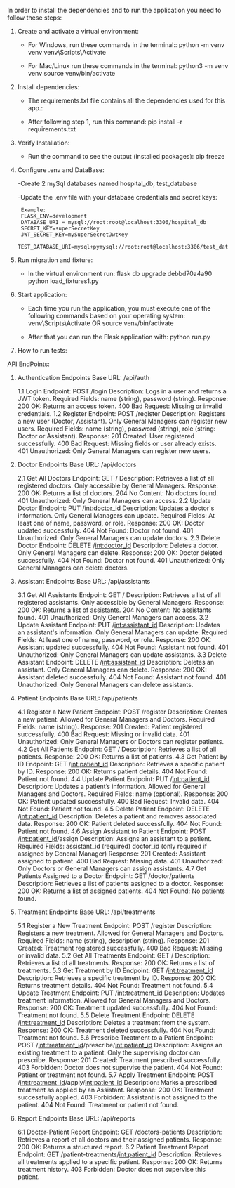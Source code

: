 In order to install the dependencies and to run the application you need to follow these steps:

1. Create and activate a virtual environment:
    
    - For Windows, run these commands in the terminal::
        python -m venv venv
        venv\Scripts\Activate
    
    - For Mac/Linux run these commands in the terminal:
        python3 -m venv venv
        source venv/bin/activate
    
2. Install dependencies:

    - The requirements.txt file contains all the dependencies used for this app.:

    - After following step 1, run this command:
        pip install -r requirements.txt

3. Verify Installation:

    - Run the command to see the output (installed packages):
        pip freeze

4. Configure .env and DataBase:

    -Create 2 mySql databases named hospital_db, test_database

    -Update the .env file with your database credentials and secret keys:

        Example:
        FLASK_ENV=development
        DATABASE_URI = mysql://root:root@localhost:3306/hospital_db
        SECRET_KEY=superSecretKey
        JWT_SECRET_KEY=mySuperSecretJwtKey
        TEST_DATABASE_URI=mysql+pymysql://root:root@localhost:3306/test_database

5. Run migration and fixture:

    - In the virtual environment run:
        flask db upgrade debbd70a4a90
        python load_fixtures1.py
    
6. Start application:

    - Each time you run the application, you must execute one of the following commands based on your operating system:
        venv\Scripts\Activate
                OR
        source venv/bin/activate
        
    - After that you can run the Flask application with:
        python run.py

7. How to run tests:

API EndPoints:

1. Authentication Endpoints
    Base URL: /api/auth

    1.1 Login
        Endpoint: POST /login
        Description: Logs in a user and returns a JWT token.
        Required Fields: name (string), password (string).
        Response:
            200 OK: Returns an access token.
            400 Bad Request: Missing or invalid credentials.
    1.2 Register
        Endpoint: POST /register
        Description: Registers a new user (Doctor, Assistant). Only General Managers can register new users.
        Required Fields: name (string), password (string), role (string: Doctor or Assistant).
        Response:
            201 Created: User registered successfully.
            400 Bad Request: Missing fields or user already exists.
            401 Unauthorized: Only General Managers can register new users.

2. Doctor Endpoints
    Base URL: /api/doctors

    2.1 Get All Doctors
        Endpoint: GET /
        Description: Retrieves a list of all registered doctors. Only accessible by General Managers.
        Response:
            200 OK: Returns a list of doctors.
            204 No Content: No doctors found.
            401 Unauthorized: Only General Managers can access.
    2.2 Update Doctor
        Endpoint: PUT /<int:doctor_id>
        Description: Updates a doctor's information. Only General Managers can update.
        Required Fields: At least one of name, password, or role.
        Response:
            200 OK: Doctor updated successfully.
            404 Not Found: Doctor not found.
            401 Unauthorized: Only General Managers can update doctors.
    2.3 Delete Doctor
        Endpoint: DELETE /<int:doctor_id>
        Description: Deletes a doctor. Only General Managers can delete.
        Response:
            200 OK: Doctor deleted successfully.
            404 Not Found: Doctor not found.
            401 Unauthorized: Only General Managers can delete doctors.

3. Assistant Endpoints
    Base URL: /api/assistants

    3.1 Get All Assistants
        Endpoint: GET /
        Description: Retrieves a list of all registered assistants. Only accessible by General Managers.
        Response:
            200 OK: Returns a list of assistants.
            204 No Content: No assistants found.
            401 Unauthorized: Only General Managers can access.
    3.2 Update Assistant
        Endpoint: PUT /<int:assistant_id>
        Description: Updates an assistant's information. Only General Managers can update.
        Required Fields: At least one of name, password, or role.
        Response:
            200 OK: Assistant updated successfully.
            404 Not Found: Assistant not found.
            401 Unauthorized: Only General Managers can update assistants.
    3.3 Delete Assistant
        Endpoint: DELETE /<int:assistant_id>
        Description: Deletes an assistant. Only General Managers can delete.
        Response:
            200 OK: Assistant deleted successfully.
            404 Not Found: Assistant not found.
            401 Unauthorized: Only General Managers can delete assistants.
            
4. Patient Endpoints
    Base URL: /api/patients

    4.1 Register a New Patient
        Endpoint: POST /register
        Description: Creates a new patient. Allowed for General Managers and Doctors.
        Required Fields: name (string).
        Response:
            201 Created: Patient registered successfully.
            400 Bad Request: Missing or invalid data.
            401 Unauthorized: Only General Managers or Doctors can register patients.
    4.2 Get All Patients
        Endpoint: GET /
        Description: Retrieves a list of all patients.
        Response:
            200 OK: Returns a list of patients.
    4.3 Get Patient by ID
        Endpoint: GET /<int:patient_id>
        Description: Retrieves a specific patient by ID.
        Response:
            200 OK: Returns patient details.
            404 Not Found: Patient not found.
    4.4 Update Patient
        Endpoint: PUT /<int:patient_id>
        Description: Updates a patient’s information. Allowed for General Managers and Doctors.
        Required Fields: name (optional).
        Response:
            200 OK: Patient updated successfully.
            400 Bad Request: Invalid data.
            404 Not Found: Patient not found.
    4.5 Delete Patient
        Endpoint: DELETE /<int:patient_id>
        Description: Deletes a patient and removes associated data.
        Response:
            200 OK: Patient deleted successfully.
            404 Not Found: Patient not found.
    4.6 Assign Assistant to Patient
        Endpoint: POST /<int:patient_id>/assign
        Description: Assigns an assistant to a patient.
        Required Fields:
        assistant_id (required)
        doctor_id (only required if assigned by General Manager)
        Response:
            201 Created: Assistant assigned to patient.
            400 Bad Request: Missing data.
            401 Unauthorized: Only Doctors or General Managers can assign assistants.
    4.7 Get Patients Assigned to a Doctor
        Endpoint: GET /doctor/patients
        Description: Retrieves a list of patients assigned to a doctor.
        Response:
            200 OK: Returns a list of assigned patients.
            404 Not Found: No patients found.

5. Treatment Endpoints
    Base URL: /api/treatments

    5.1 Register a New Treatment
        Endpoint: POST /register
        Description: Registers a new treatment. Allowed for General Managers and Doctors.
        Required Fields: name (string), description (string).
        Response:
            201 Created: Treatment registered successfully.
            400 Bad Request: Missing or invalid data.
    5.2 Get All Treatments
        Endpoint: GET /
        Description: Retrieves a list of all treatments.
        Response:
            200 OK: Returns a list of treatments.
    5.3 Get Treatment by ID
        Endpoint: GET /<int:treatment_id>
        Description: Retrieves a specific treatment by ID.
        Response:
            200 OK: Returns treatment details.
            404 Not Found: Treatment not found.
    5.4 Update Treatment
        Endpoint: PUT /<int:treatment_id>
        Description: Updates treatment information. Allowed for General Managers and Doctors.
        Response:
            200 OK: Treatment updated successfully.
            404 Not Found: Treatment not found.
    5.5 Delete Treatment
        Endpoint: DELETE /<int:treatment_id>
        Description: Deletes a treatment from the system.
        Response:
            200 OK: Treatment deleted successfully.
            404 Not Found: Treatment not found.
    5.6 Prescribe Treatment to a Patient
        Endpoint: POST /<int:treatment_id>/prescribe/<int:patient_id>
        Description: Assigns an existing treatment to a patient. Only the supervising doctor can prescribe.
        Response:
            201 Created: Treatment prescribed successfully.
            403 Forbidden: Doctor does not supervise the patient.
            404 Not Found: Patient or treatment not found.
    5.7 Apply Treatment
        Endpoint: POST /<int:treatment_id>/apply/<int:patient_id>
        Description: Marks a prescribed treatment as applied by an Assistant.
        Response:
            200 OK: Treatment successfully applied.
            403 Forbidden: Assistant is not assigned to the patient.
            404 Not Found: Treatment or patient not found.

6. Report Endpoints
    Base URL: /api/reports

    6.1 Doctor-Patient Report
        Endpoint: GET /doctors-patients
        Description: Retrieves a report of all doctors and their assigned patients.
        Response:
            200 OK: Returns a structured report.
    6.2 Patient Treatment Report
        Endpoint: GET /patient-treatments/<int:patient_id>
        Description: Retrieves all treatments applied to a specific patient.
        Response:
            200 OK: Returns treatment history.
            403 Forbidden: Doctor does not supervise this patient.